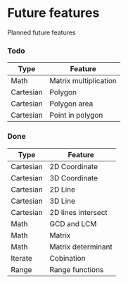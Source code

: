 # Future features

Planned future features

### Todo

| Type      | Feature               |
| --------- | --------------------- |
| Math      | Matrix multiplication |
| Cartesian | Polygon               |
| Cartesian | Polygon area          |
| Cartesian | Point in polygon      |

### Done

| Type      | Feature            |
| --------- | ------------------ |
| Cartesian | 2D Coordinate      |
| Cartesian | 3D Coordinate      |
| Cartesian | 2D Line            |
| Cartesian | 3D Line            |
| Cartesian | 2D lines intersect |
| Math      | GCD and LCM        |
| Math      | Matrix             |
| Math      | Matrix determinant |
| Iterate   | Cobination         |
| Range     | Range functions    |
